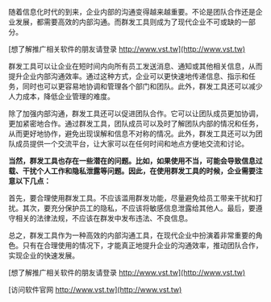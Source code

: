随着信息化时代的到来，企业内部的沟通变得越来越重要。不论是团队合作还是企业发展，都需要高效的内部沟通。而群发工具则成为了现代企业不可或缺的一部分。

[想了解推广相关软件的朋友请登录 http://www.vst.tw](http://www.vst.tw)

群发工具可以让企业在短时间内向所有员工发送消息、通知或其他相关信息，从而提升企业内部沟通效率。通过这种方式，企业可以更快速地传递信息、指示和任务，同时也可以更容易地协调和管理各个部门和团队。此外，群发工具还可以减少人力成本，降低企业管理的难度。

除了加强内部沟通，群发工具还可以促进团队合作。它可以让团队成员更加协调，更加紧密地合作。通过群发工具，团队成员可以及时了解团队内部的情况和任务，从而更好地协作，避免出现误解和信息不对称的情况。此外，群发工具还可以为团队成员提供一个交流平台，让大家可以在任何时间和地点方便地交流和讨论。

**当然，群发工具也存在一些潜在的问题。比如，如果使用不当，可能会导致信息过载、干扰个人工作和隐私泄露等问题。因此，在使用群发工具的时候，企业需要注意以下几点：**

首先，要合理使用群发工具。不应该滥用群发功能，尽量避免给员工带来干扰和打扰。其次，要充分保护员工的隐私，不应该将敏感信息泄露给其他人。最后，要遵守相关的法律法规，不应该在群发中发布违法、不良信息。

总之，群发工具作为一种高效的内部沟通工具，在现代企业中扮演着非常重要的角色。只有在合理使用的情况下，才能真正地提升企业的沟通效率，推动团队合作，实现企业的快速发展。

[想了解推广相关软件的朋友请登录 http://www.vst.tw](http://www.vst.tw)


[访问软件官网 http://www.vst.tw](http://www.vst.tw)
